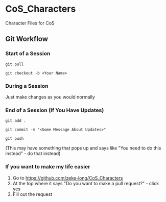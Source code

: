 # CoS_Characters
Character Files for CoS

## Git Workflow

### Start of a Session
```
git pull
```

```
git checkout -b <Your Name> 
```

### During a Session

Just make changes as you would normally

### End of a Session (If You Have Updates)
```
git add .
```

```
git commit -m "<Some Message About Updates>"
```

```
git push
```
(This may have something that pops up and says like "You need to do this instead" - do that instead)

### If you want to make my life easier

1. Go to https://github.com/zeke-long/CoS_Characters
2. At the top where it says "Do you want to make a pull request?" - click yes
3. Fill out the request